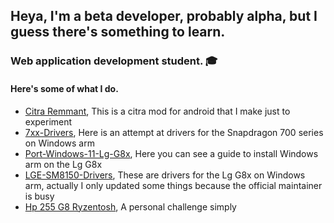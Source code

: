 ## Heya, I'm a beta developer, probably alpha, but I guess there's something to learn.

### Web application development student. 🎓

#### Here's some of what I do.

- [Citra Remmant](https://github.com/Icesito68/citra-remmant), This is a citra mod for android that I make just to experiment
- [7xx-Drivers](https://github.com/Icesito68/7xx-Drivers/tree/main), Here is an attempt at drivers for the Snapdragon 700 series on Windows arm
- [Port-Windows-11-Lg-G8x](https://github.com/Icesito68/Port-Windows-11-Lg-G8x), Here you can see a guide to install Windows arm on the Lg G8x 
- [LGE-SM8150-Drivers](https://github.com/Icesito68/LGE-SM8150-Drivers), These are drivers for the Lg G8x on Windows arm, actually I only updated some things because the official maintainer is busy
- [Hp 255 G8 Ryzentosh](https://github.com/Icesito68/Hp-255-G8-Ryzentosh), A personal challenge simply

